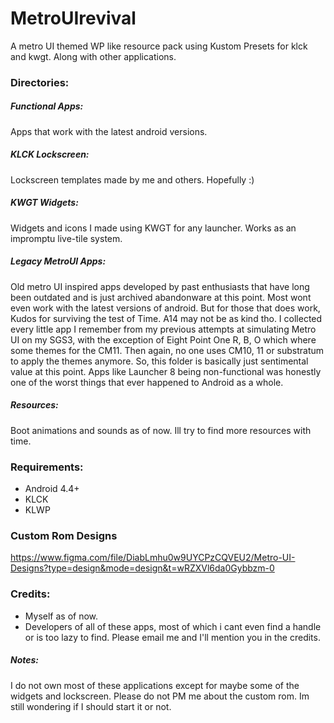 # MetroUIrevival

A metro UI themed WP like resource pack using Kustom Presets for klck and kwgt. Along with other applications.


### Directories:

##### Functional Apps: 

Apps that work with the latest android versions. 

##### KLCK Lockscreen:

Lockscreen templates made by me and others. Hopefully :)

##### KWGT Widgets: 

Widgets and icons I made using KWGT for any launcher. Works as an impromptu live-tile system.

##### Legacy MetroUI Apps:

Old metro UI inspired apps developed by past enthusiasts that have long been outdated and is just archived abandonware at this point. Most wont even work with the latest versions of android. But for those that does work, Kudos for surviving the test of Time. A14 may not be as kind tho. I collected every little app I remember from my previous attempts at simulating Metro UI on my SGS3, with the exception of Eight Point One R, B, O which where some themes for the CM11. Then again, no one uses CM10, 11 or substratum to apply the themes anymore. So, this folder is basically just sentimental value at this point. Apps like Launcher 8 being non-functional was honestly one of the worst things that ever happened to Android as a whole.

##### Resources: 

Boot animations and sounds as of now. Ill try to find more resources with time. 


### Requirements:

- Android 4.4+
- KLCK
- KLWP

### Custom Rom Designs
https://www.figma.com/file/DiabLmhu0w9UYCPzCQVEU2/Metro-UI-Designs?type=design&mode=design&t=wRZXVl6da0Gybbzm-0

### Credits: 

- Myself as of now.
- Developers of all of these apps, most of which i cant even find a handle or is too lazy to find. Please email me and I'll mention you in the credits.


##### Notes: 

I do not own most of these applications except for maybe some of the widgets and lockscreen.
Please do not PM me about the custom rom. Im still wondering if I should start it or not. 
